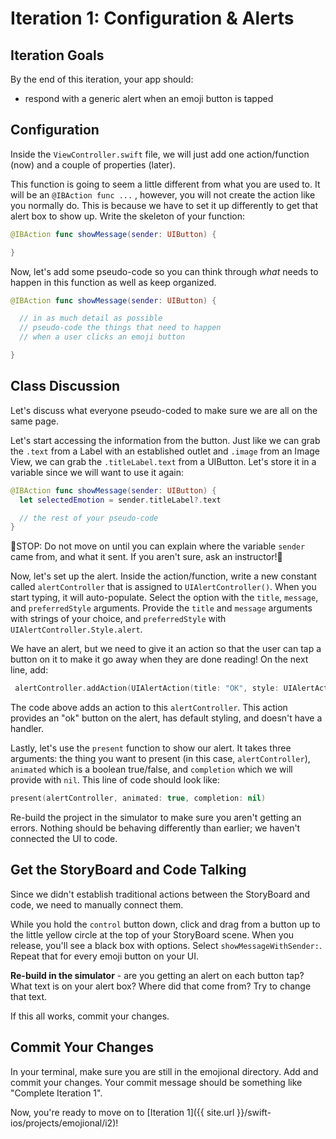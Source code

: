# Iteration 1: Configuration & Alerts

## Iteration Goals

By the end of this iteration, your app should:
  - respond with a generic alert when an emoji button is tapped

## Configuration

Inside the `ViewController.swift` file, we will just add one action/function (now) and a couple of properties (later).

This function is going to seem a little different from what you are used to. It will be an `@IBAction func ...` , however, you will not create the action like you normally do. This is because we have to set it up differently to get that alert box to show up. Write the skeleton of your function:

```swift
@IBAction func showMessage(sender: UIButton) {

}
```

Now, let's add some pseudo-code so you can think through _what_ needs to happen in this function as well as keep organized.

```swift
@IBAction func showMessage(sender: UIButton) {

  // in as much detail as possible
  // pseudo-code the things that need to happen
  // when a user clicks an emoji button

}
```

<div class="try-it">
  <h2>Class Discussion</h2>
  <p>Let's discuss what everyone pseudo-coded to make sure we are all on the same page.</p>
</div>

Let's start accessing the information from the button. Just like we can grab the `.text` from a Label with an established outlet and `.image` from an Image View, we can grab the `.titleLabel.text` from a UIButton. Let's store it in a variable since we will want to use it again:

```swift
@IBAction func showMessage(sender: UIButton) {
  let selectedEmotion = sender.titleLabel?.text

  // the rest of your pseudo-code
}
```

🛑STOP: Do not move on until you can explain where the variable `sender` came from, and what it sent. If you aren't sure, ask an instructor!🛑

Now, let's set up the alert. Inside the action/function, write a new constant called `alertController` that is assigned to `UIAlertController()`. When you start typing, it will auto-populate. Select the option with the `title`, `message`, and `preferredStyle` arguments. Provide the `title` and `message` arguments with strings of your choice, and `preferredStyle` with `UIAlertController.Style.alert`.

We have an alert, but we need to give it an action so that the user can tap a button on it to make it go away when they are done reading! On the next line, add:

```swift
 alertController.addAction(UIAlertAction(title: "OK", style: UIAlertActionStyle.default, handler: nil))
```

The code above adds an action to this `alertController`. This action provides an "ok" button on the alert, has default styling, and doesn't have a handler.

Lastly, let's use the `present` function to show our alert. It takes three arguments: the thing you want to present (in this case, `alertController`), `animated` which is a boolean true/false, and `completion` which we will provide with `nil`. This line of code should look like:

```swift
present(alertController, animated: true, completion: nil)
```

Re-build the project in the simulator to make sure you aren't getting an errors. Nothing should be behaving differently than earlier; we haven't connected the UI to code.

## Get the StoryBoard and Code Talking

Since we didn't establish traditional actions between the StoryBoard and code, we need to manually connect them.

While you hold the `control` button down, click and drag from a button up to the little yellow circle at the top of your StoryBoard scene. When you release, you'll see a black box with options. Select `showMessageWithSender:`. Repeat that for every emoji button on your UI.

**Re-build in the simulator** - are you getting an alert on each button tap? What text is on your alert box? Where did that come from? Try to change that text.

If this all works, commit your changes.

## Commit Your Changes

In your terminal, make sure you are still in the emojional directory. Add and commit your changes. Your commit message should be something like "Complete Iteration 1".

Now, you're ready to move on to [Iteration 1]({{ site.url }}/swift-ios/projects/emojional/i2)!
